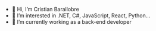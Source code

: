 - 👋 Hi, I’m Cristian Barallobre
- 👀 I’m interested in .NET, C#, JavaScript, React, Python...
- 🌱 I’m currently working as a back-end developer
<!--- - 💞️ I’m looking to collaborate on ...
- 📫 How to reach me ... --->

<!---
Barallobre/Barallobre is a ✨ special ✨ repository because its `README.md` (this file) appears on your GitHub profile.
You can click the Preview link to take a look at your changes.
--->
